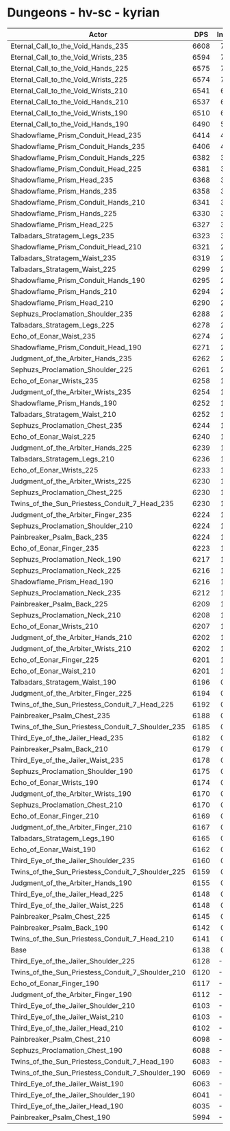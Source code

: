 # Dungeons - hv-sc - kyrian
| Actor | DPS | Increase |
|---|:---:|:---:|
|Eternal_Call_to_the_Void_Hands_235|6608|7.67%|
|Eternal_Call_to_the_Void_Wrists_235|6594|7.44%|
|Eternal_Call_to_the_Void_Hands_225|6575|7.13%|
|Eternal_Call_to_the_Void_Wrists_225|6574|7.11%|
|Eternal_Call_to_the_Void_Wrists_210|6541|6.57%|
|Eternal_Call_to_the_Void_Hands_210|6537|6.51%|
|Eternal_Call_to_the_Void_Wrists_190|6510|6.07%|
|Eternal_Call_to_the_Void_Hands_190|6490|5.74%|
|Shadowflame_Prism_Conduit_Head_235|6414|4.51%|
|Shadowflame_Prism_Conduit_Hands_235|6406|4.37%|
|Shadowflame_Prism_Conduit_Hands_225|6382|3.98%|
|Shadowflame_Prism_Conduit_Head_225|6381|3.97%|
|Shadowflame_Prism_Head_235|6368|3.76%|
|Shadowflame_Prism_Hands_235|6358|3.59%|
|Shadowflame_Prism_Conduit_Hands_210|6341|3.32%|
|Shadowflame_Prism_Hands_225|6330|3.14%|
|Shadowflame_Prism_Head_225|6327|3.09%|
|Talbadars_Stratagem_Legs_235|6323|3.02%|
|Shadowflame_Prism_Conduit_Head_210|6321|2.99%|
|Talbadars_Stratagem_Waist_235|6319|2.96%|
|Talbadars_Stratagem_Waist_225|6299|2.63%|
|Shadowflame_Prism_Conduit_Hands_190|6295|2.57%|
|Shadowflame_Prism_Hands_210|6294|2.55%|
|Shadowflame_Prism_Head_210|6290|2.48%|
|Sephuzs_Proclamation_Shoulder_235|6288|2.45%|
|Talbadars_Stratagem_Legs_225|6278|2.29%|
|Echo_of_Eonar_Waist_235|6274|2.22%|
|Shadowflame_Prism_Conduit_Head_190|6271|2.18%|
|Judgment_of_the_Arbiter_Hands_235|6262|2.03%|
|Sephuzs_Proclamation_Shoulder_225|6261|2.01%|
|Echo_of_Eonar_Wrists_235|6258|1.96%|
|Judgment_of_the_Arbiter_Wrists_235|6254|1.90%|
|Shadowflame_Prism_Hands_190|6252|1.87%|
|Talbadars_Stratagem_Waist_210|6252|1.87%|
|Sephuzs_Proclamation_Chest_235|6244|1.74%|
|Echo_of_Eonar_Waist_225|6240|1.67%|
|Judgment_of_the_Arbiter_Hands_225|6239|1.65%|
|Talbadars_Stratagem_Legs_210|6236|1.60%|
|Echo_of_Eonar_Wrists_225|6233|1.56%|
|Judgment_of_the_Arbiter_Wrists_225|6230|1.51%|
|Sephuzs_Proclamation_Chest_225|6230|1.51%|
|Twins_of_the_Sun_Priestess_Conduit_7_Head_235|6230|1.51%|
|Judgment_of_the_Arbiter_Finger_235|6224|1.41%|
|Sephuzs_Proclamation_Shoulder_210|6224|1.41%|
|Painbreaker_Psalm_Back_235|6224|1.41%|
|Echo_of_Eonar_Finger_235|6223|1.39%|
|Sephuzs_Proclamation_Neck_190|6217|1.30%|
|Sephuzs_Proclamation_Neck_225|6216|1.28%|
|Shadowflame_Prism_Head_190|6216|1.28%|
|Sephuzs_Proclamation_Neck_235|6212|1.21%|
|Painbreaker_Psalm_Back_225|6209|1.16%|
|Sephuzs_Proclamation_Neck_210|6208|1.15%|
|Echo_of_Eonar_Wrists_210|6207|1.13%|
|Judgment_of_the_Arbiter_Hands_210|6202|1.05%|
|Judgment_of_the_Arbiter_Wrists_210|6202|1.05%|
|Echo_of_Eonar_Finger_225|6201|1.03%|
|Echo_of_Eonar_Waist_210|6201|1.03%|
|Talbadars_Stratagem_Waist_190|6196|0.95%|
|Judgment_of_the_Arbiter_Finger_225|6194|0.92%|
|Twins_of_the_Sun_Priestess_Conduit_7_Head_225|6192|0.89%|
|Painbreaker_Psalm_Chest_235|6188|0.82%|
|Twins_of_the_Sun_Priestess_Conduit_7_Shoulder_235|6185|0.77%|
|Third_Eye_of_the_Jailer_Head_235|6182|0.73%|
|Painbreaker_Psalm_Back_210|6179|0.68%|
|Third_Eye_of_the_Jailer_Waist_235|6178|0.66%|
|Sephuzs_Proclamation_Shoulder_190|6175|0.61%|
|Echo_of_Eonar_Wrists_190|6174|0.59%|
|Judgment_of_the_Arbiter_Wrists_190|6170|0.53%|
|Sephuzs_Proclamation_Chest_210|6170|0.53%|
|Echo_of_Eonar_Finger_210|6169|0.51%|
|Judgment_of_the_Arbiter_Finger_210|6167|0.48%|
|Talbadars_Stratagem_Legs_190|6165|0.45%|
|Echo_of_Eonar_Waist_190|6162|0.40%|
|Third_Eye_of_the_Jailer_Shoulder_235|6160|0.37%|
|Twins_of_the_Sun_Priestess_Conduit_7_Shoulder_225|6159|0.35%|
|Judgment_of_the_Arbiter_Hands_190|6155|0.29%|
|Third_Eye_of_the_Jailer_Head_225|6148|0.17%|
|Third_Eye_of_the_Jailer_Waist_225|6148|0.17%|
|Painbreaker_Psalm_Chest_225|6145|0.12%|
|Painbreaker_Psalm_Back_190|6142|0.07%|
|Twins_of_the_Sun_Priestess_Conduit_7_Head_210|6141|0.06%|
|Base|6138|0.00%|
|Third_Eye_of_the_Jailer_Shoulder_225|6128|-0.15%|
|Twins_of_the_Sun_Priestess_Conduit_7_Shoulder_210|6120|-0.29%|
|Echo_of_Eonar_Finger_190|6117|-0.33%|
|Judgment_of_the_Arbiter_Finger_190|6112|-0.42%|
|Third_Eye_of_the_Jailer_Shoulder_210|6103|-0.56%|
|Third_Eye_of_the_Jailer_Waist_210|6103|-0.56%|
|Third_Eye_of_the_Jailer_Head_210|6102|-0.58%|
|Painbreaker_Psalm_Chest_210|6098|-0.64%|
|Sephuzs_Proclamation_Chest_190|6088|-0.81%|
|Twins_of_the_Sun_Priestess_Conduit_7_Head_190|6083|-0.89%|
|Twins_of_the_Sun_Priestess_Conduit_7_Shoulder_190|6069|-1.12%|
|Third_Eye_of_the_Jailer_Waist_190|6063|-1.21%|
|Third_Eye_of_the_Jailer_Shoulder_190|6041|-1.57%|
|Third_Eye_of_the_Jailer_Head_190|6035|-1.67%|
|Painbreaker_Psalm_Chest_190|5994|-2.34%|
